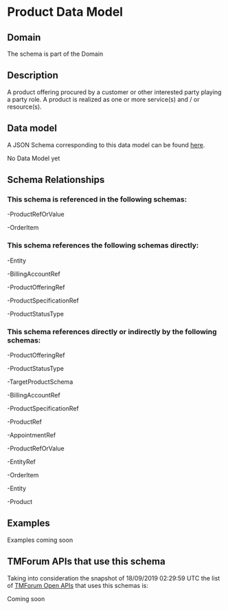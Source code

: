 # Product Data Model

## Domain

The  schema is part of the  Domain

## Description

A product offering procured by a customer or other interested party playing a party role. A product is realized as one or more service(s) and / or resource(s).

## Data model

A JSON Schema corresponding to this data model can be found
[here](https://github.com/tmforum-rand/schemas/blob/master/Product/Product.schema.json).

No Data Model yet

## Schema Relationships

### This schema is referenced in the following schemas:

-ProductRefOrValue

-OrderItem

### This schema references the following schemas directly:

-Entity

-BillingAccountRef

-ProductOfferingRef

-ProductSpecificationRef

-ProductStatusType

### This schema references directly or indirectly by the following schemas:

-ProductOfferingRef

-ProductStatusType

-TargetProductSchema

-BillingAccountRef

-ProductSpecificationRef

-ProductRef

-AppointmentRef

-ProductRefOrValue

-EntityRef

-OrderItem

-Entity

-Product



## Examples

Examples coming soon

## TMForum APIs that use this schema

Taking into consideration the snapshot of 18/09/2019 02:29:59 UTC the list of [TMForum Open APIs](https://www.tmforum.org/open-apis/) that uses this schemas is:

Coming soon